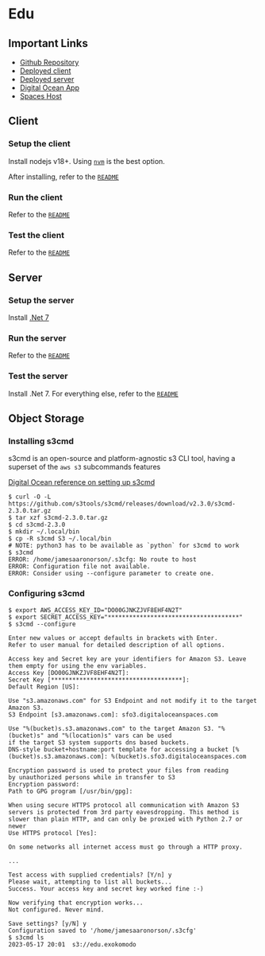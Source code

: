 # Edu

## Important Links

- [Github Repository](https://github.com/ExoKomodo/Edu)
- [Deployed client](https://edu.exokomodo.com)
- [Deployed server](https://services.edu.exokomodo.com/api/v1)
- [Digital Ocean App](https://cloud.digitalocean.com/apps/49add3d3-1578-4b2a-916d-8c8b9a197fd4)
- [Spaces Host](https://edu.exokomodo.sfo3.digitaloceanspaces.com)

## Client

### Setup the client

Install nodejs v18+. Using [`nvm`](https://github.com/nvm-sh/nvm) is the best option.

After installing, refer to the [`README`](./client/README.md#project-setup)

### Run the client

Refer to the [`README`](./client/README.md#compile-and-hot-reload-for-development)

### Test the client

Refer to the [`README`](./client/README.md#run-unit-tests-with-vitest)

## Server

### Setup the server

Install [.Net 7](https://dotnet.microsoft.com/en-us/download/dotnet/7.0)

### Run the server

Refer to the [`README`](./server/README.md#run)

### Test the server

Install .Net 7. For everything else, refer to the [`README`](./server.tests/README.md)

## Object Storage

### Installing s3cmd

s3cmd is an open-source and platform-agnostic s3 CLI tool, having a superset of the `aws s3` subcommands features

[Digital Ocean reference on setting up s3cmd](https://docs.digitalocean.com/products/spaces/reference/s3cmd/)
```shell
$ curl -O -L https://github.com/s3tools/s3cmd/releases/download/v2.3.0/s3cmd-2.3.0.tar.gz
$ tar xzf s3cmd-2.3.0.tar.gz
$ cd s3cmd-2.3.0
$ mkdir ~/.local/bin
$ cp -R s3cmd S3 ~/.local/bin
# NOTE: python3 has to be available as `python` for s3cmd to work
$ s3cmd
ERROR: /home/jamesaaronorson/.s3cfg: No route to host
ERROR: Configuration file not available.
ERROR: Consider using --configure parameter to create one.
```

### Configuring s3cmd

```shell
$ export AWS_ACCESS_KEY_ID="DO00GJNKZJVF8EHF4N2T"
$ export SECRET_ACCESS_KEY="*************************************"
$ s3cmd --configure

Enter new values or accept defaults in brackets with Enter.
Refer to user manual for detailed description of all options.

Access key and Secret key are your identifiers for Amazon S3. Leave them empty for using the env variables.
Access Key [DO00GJNKZJVF8EHF4N2T]: 
Secret Key [*************************************]: 
Default Region [US]: 

Use "s3.amazonaws.com" for S3 Endpoint and not modify it to the target Amazon S3.
S3 Endpoint [s3.amazonaws.com]: sfo3.digitaloceanspaces.com

Use "%(bucket)s.s3.amazonaws.com" to the target Amazon S3. "%(bucket)s" and "%(location)s" vars can be used
if the target S3 system supports dns based buckets.
DNS-style bucket+hostname:port template for accessing a bucket [%(bucket)s.s3.amazonaws.com]: %(bucket)s.sfo3.digitaloceanspaces.com

Encryption password is used to protect your files from reading
by unauthorized persons while in transfer to S3
Encryption password: 
Path to GPG program [/usr/bin/gpg]: 

When using secure HTTPS protocol all communication with Amazon S3
servers is protected from 3rd party eavesdropping. This method is
slower than plain HTTP, and can only be proxied with Python 2.7 or newer
Use HTTPS protocol [Yes]: 

On some networks all internet access must go through a HTTP proxy.

...

Test access with supplied credentials? [Y/n] y
Please wait, attempting to list all buckets...
Success. Your access key and secret key worked fine :-)

Now verifying that encryption works...
Not configured. Never mind.

Save settings? [y/N] y
Configuration saved to '/home/jamesaaronorson/.s3cfg'
$ s3cmd ls
2023-05-17 20:01  s3://edu.exokomodo
```
